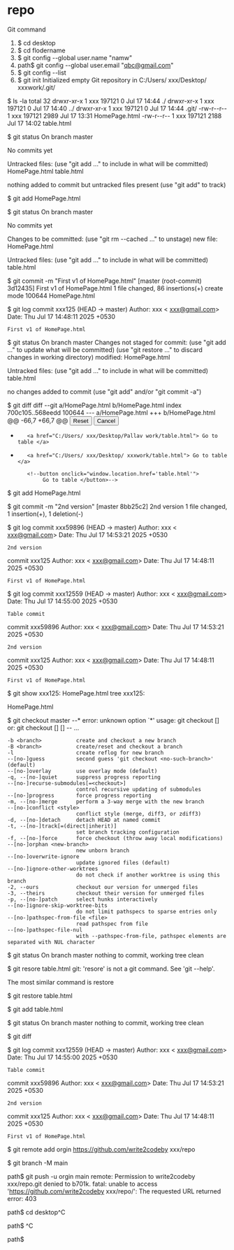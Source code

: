 # repo
Git command
1. $ cd desktop
2. $ cd flodername
3. $ git config --global user.name "namw"
4. path$ git config --global user.email "qbc@gmail.com"
5. $ git config --list
6. $ git init
Initialized empty Git repository in C:/Users/ xxx/Desktop/ xxxwork/.git/

 
$ ls -la
total 32
drwxr-xr-x 1  xxx 197121    0 Jul 17 14:44 ./
drwxr-xr-x 1  xxx 197121    0 Jul 17 14:40 ../
drwxr-xr-x 1  xxx 197121    0 Jul 17 14:44 .git/
-rw-r--r-- 1  xxx 197121 2989 Jul 17 13:31 HomePage.html
-rw-r--r-- 1  xxx 197121 2188 Jul 17 14:02 table.html

 
$ git status
On branch master

No commits yet

Untracked files:
  (use "git add <file>..." to include in what will be committed)
        HomePage.html
        table.html

nothing added to commit but untracked files present (use "git add" to track)

 
$ git add HomePage.html

 
$ git status
On branch master

No commits yet

Changes to be committed:
  (use "git rm --cached <file>..." to unstage)
        new file:   HomePage.html

Untracked files:
  (use "git add <file>..." to include in what will be committed)
        table.html


 
$ git commit -m "First v1 of HomePage.html"
[master (root-commit) 3d12435] First v1 of HomePage.html
 1 file changed, 86 insertions(+)
 create mode 100644 HomePage.html

 
$ git log
commit  xxx125 (HEAD -> master)
Author:  xxx < xxx@gmail.com>
Date:   Thu Jul 17 14:48:11 2025 +0530

    First v1 of HomePage.html

 
$ git status
On branch master
Changes not staged for commit:
  (use "git add <file>..." to update what will be committed)
  (use "git restore <file>..." to discard changes in working directory)
        modified:   HomePage.html

Untracked files:
  (use "git add <file>..." to include in what will be committed)
        table.html

no changes added to commit (use "git add" and/or "git commit -a")

 
$ git diff
diff --git a/HomePage.html b/HomePage.html
index 700c105..568eedd 100644
--- a/HomePage.html
+++ b/HomePage.html
@@ -66,7 +66,7 @@
         <input type="Reset" value="Reset">
         <input type="Reset" value="Cancel">

-        <a href="C:/Users/ xxx/Desktop/Pallav work/table.html"> Go to table </a>
+        <a href="C:/Users/ xxx/Desktop/ xxxwork/table.html"> Go to table </a>

         <!--button onclick="window.location.href='table.html'">
              Go to table </button>-->

 
$ git add HomePage.html

 
$ git commit -m "2nd version"
[master 8bb25c2] 2nd version
 1 file changed, 1 insertion(+), 1 deletion(-)

 
$ git log
commit xxx59896 (HEAD -> master)
Author:  xxx < xxx@gmail.com>
Date:   Thu Jul 17 14:53:21 2025 +0530

    2nd version

commit  xxx125
Author:  xxx < xxx@gmail.com>
Date:   Thu Jul 17 14:48:11 2025 +0530

    First v1 of HomePage.html

 
$ git log
commit  xxx12559 (HEAD -> master)
Author:  xxx < xxx@gmail.com>
Date:   Thu Jul 17 14:55:00 2025 +0530

    Table commit

commit xxx59896
Author:  xxx < xxx@gmail.com>
Date:   Thu Jul 17 14:53:21 2025 +0530

    2nd version

commit  xxx125
Author:  xxx < xxx@gmail.com>
Date:   Thu Jul 17 14:48:11 2025 +0530

    First v1 of HomePage.html

 
$ git show  xxx125: HomePage.html
tree  xxx125:

HomePage.html

 
$ git checkout master --*
error: unknown option `*'
usage: git checkout [<options>] <branch>
   or: git checkout [<options>] [<branch>] -- <file>...

    -b <branch>           create and checkout a new branch
    -B <branch>           create/reset and checkout a branch
    -l                    create reflog for new branch
    --[no-]guess          second guess 'git checkout <no-such-branch>' (default)
    --[no-]overlay        use overlay mode (default)
    -q, --[no-]quiet      suppress progress reporting
    --[no-]recurse-submodules[=<checkout>]
                          control recursive updating of submodules
    --[no-]progress       force progress reporting
    -m, --[no-]merge      perform a 3-way merge with the new branch
    --[no-]conflict <style>
                          conflict style (merge, diff3, or zdiff3)
    -d, --[no-]detach     detach HEAD at named commit
    -t, --[no-]track[=(direct|inherit)]
                          set branch tracking configuration
    -f, --[no-]force      force checkout (throw away local modifications)
    --[no-]orphan <new-branch>
                          new unborn branch
    --[no-]overwrite-ignore
                          update ignored files (default)
    --[no-]ignore-other-worktrees
                          do not check if another worktree is using this branch
    -2, --ours            checkout our version for unmerged files
    -3, --theirs          checkout their version for unmerged files
    -p, --[no-]patch      select hunks interactively
    --[no-]ignore-skip-worktree-bits
                          do not limit pathspecs to sparse entries only
    --[no-]pathspec-from-file <file>
                          read pathspec from file
    --[no-]pathspec-file-nul
                          with --pathspec-from-file, pathspec elements are separated with NUL character


 
$ git status
On branch master
nothing to commit, working tree clean

 
$ git resore table.html
git: 'resore' is not a git command. See 'git --help'.

The most similar command is
        restore

 
$ git restore table.html

 
$ git add table.html

 
$ git status
On branch master
nothing to commit, working tree clean

 
$ git diff

 
$ git log
commit  xxx12559 (HEAD -> master)
Author:  xxx < xxx@gmail.com>
Date:   Thu Jul 17 14:55:00 2025 +0530

    Table commit

commit xxx59896
Author:  xxx < xxx@gmail.com>
Date:   Thu Jul 17 14:53:21 2025 +0530

    2nd version

commit  xxx125
Author:  xxx < xxx@gmail.com>
Date:   Thu Jul 17 14:48:11 2025 +0530

    First v1 of HomePage.html

 
$ git remote add orgin https://github.com/write2codeby xxx/repo

 
$ git branch -M main

path$ git push -u orgin main
remote: Permission to write2codeby xxx/repo.git denied to b701k.
fatal: unable to access 'https://github.com/write2codeby xxx/repo/': The requested URL returned error: 403

path$ cd desktop^C

path$ ^C

path$
